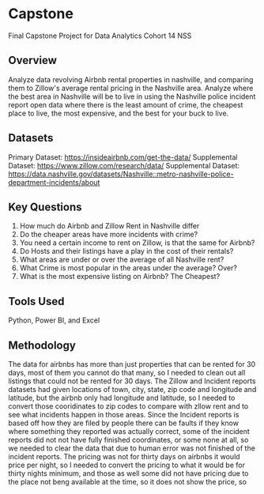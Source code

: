 # Capstone
Final Capstone Project for Data Analytics Cohort 14 NSS

## Overview
Analyze data revolving Airbnb rental properties in nashville, and comparing them to Zillow's average rental pricing in the Nashville area. Analyze where the best area in Nashville will be to live in using the Nashville police incident report open data where there is the least amount of crime, the cheapest place to live, the most expensive, and the best for your buck to live.

## Datasets
Primary Dataset: https://insideairbnb.com/get-the-data/
Supplemental Dataset: https://www.zillow.com/research/data/
Supplemental Dataset: https://data.nashville.gov/datasets/Nashville::metro-nashville-police-department-incidents/about

## Key Questions
1. How much do Airbnb and Zillow Rent in Nashville differ
2. Do the cheaper areas have more incidents with crime?
3. You need a certain income to rent on Zillow, is that the same for Airbnb?
4. Do Hosts and their listings have a play in the cost of their rentals?
5. What areas are under or over the average of all Nashville rent?
6. What Crime is most popular in the areas under the average? Over?
7. What is the most expensive listing on Airbnb? The Cheapest?

## Tools Used
Python, Power BI, and Excel 

## Methodology
The data for airbnbs has more than just properties that can be rented for 30 days, most of them you cannot do that many, so I needed to clean out all listings that could not be rented for 30 days. 
The Zillow and Incident reports datasets had given locations of town, city, state, zip code and longitude and latitude, but the airbnb only had longitude and latitude, so I needed to convert those cooridinates to zip codes to compare with zllow rent and to see what incidents happen in those areas. 
Since the Incident reports is based off how they are filed by people there can be faults if they know where something they reported was actually correct, some of the incident reports did not not have fully finished coordinates, or some none at all, so we needed to clear the data that due to human error was not finished of the incident reports. 
The pricing was not for thirty days on airbnbs it would price per night, so I needed to convert the pricing to what it would be for thirty nights minimum, and those as well some did not have pricing due to the place not beng available at the time, so it does not show the price, so 




